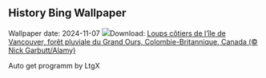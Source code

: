 ## History Bing Wallpaper
Wallpaper date: 2024-11-07
![](https://www.bing.com/th?id=OHR.CanadaWolves_FR-FR6675938333_UHD.jpg&w=1000)Download: [Loups côtiers de l’île de Vancouver,  forêt pluviale du Grand Ours, Colombie-Britannique, Canada (© Nick Garbutt/Alamy)](https://www.bing.com/th?id=OHR.CanadaWolves_FR-FR6675938333_UHD.jpg)

Auto get programm by LtgX
